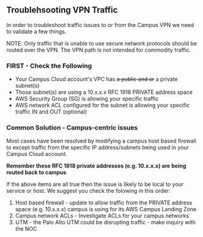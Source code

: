 ## Troublehsooting VPN Traffic

In order to troubleshoot traffic issues to or from the Campus VPN we need to validate a few things.

NOTE: Only traffic that is unable to use secure network protocols should be routed over the VPN.  The VPN path is not intended for commodity traffic. 

### FIRST - Check the Following

- Your Campus Cloud account's VPC has ~~a public and or~~ a private subnet(s)
- Those subnet(s) are using a 10.x.x.x RFC 1918 PRIVATE address space
- AWS Security Group (SG) is allowing your specific traffic
- AWS network ACL configured for the subnet is allowing your specific traffic IN and OUT (optional)

###  Common Solution - Campus-centric issues  

Most cases have been resolved by modifying a campus host based firewall to except traffic from the specific IP address/subnets being used in your Campus Cloud account.  

**Remember these RFC 1918 private addresses (e.g. 10.x.x.x) are being routed back to campus**

If the above items are all true then the issue is likely to be local to your service or host.  We suggest you check the folowing in this order:

1.  Host based firewall - update to allow traffic from the PRIVATE address space (e.g. 10.x.x.x) campus is using for its AWS Campus Landing Zone
2.  Campus network ACLs - Investigate ACLs for your campus networks
3.  UTM - the Palo Alto UTM could be disrupting traffic - make inquiry with the NOC


